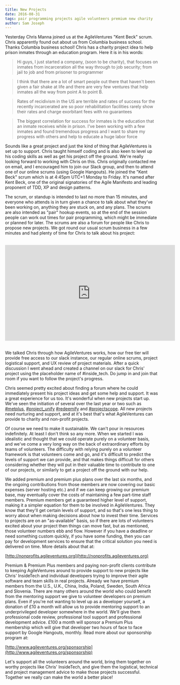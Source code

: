 ```yaml
---
title: New Projects
date: 2016-08-31
tags: pair programming projects agile volunteers premium new charity
author: Sam Joseph
---
```



Yesterday Chris Manna joined us at the AgileVentures "Kent Beck" scrum.  Chris apparently found out about us from Columbia business school.  Thanks Columbia business school!  Chris has a charity project idea to help prison inmates through an education program.  Here it is in his words:

> Hi guys, I just started a company, (soon to be charity), that focuses on inmates from incarceration all the way through to job security; from jail to job and from prisoner to programmer

> I think that there are a lot of smart people out there that haven't been given a fair shake at life and there are very few ventures that help inmates all the way from point A to point B.

> Rates of recidivism in the US are terrible and rates of success for the recently incarcerated are so poor rehabilitation facilities rarely show their rates and charge exorbitant fees with no guarantees

> The biggest correlation for success for inmates is the education that an inmate receives while in prison. I've been working with a few inmates and found tremendous progress and I want to share my progress with others and help to educate a huge labor force

Sounds like a great project and just the kind of thing that AgileVentures is set up to support.  Chris taught himself coding and is also keen to level up his coding skills as well as get his project off the ground.  We're really looking forward to working with Chris on this.  Chris originally contacted me on email, and I encouraged him to join our Slack group, and then to attend one of our online scrums (using Google Hangouts).  He joined the "Kent Beck" scrum which is at 4:45pm UTC+1 Monday to Friday.  It's named after Kent Beck, one of the original signatories of the Agile Manifesto and leading proponent of TDD, XP and design patterns.

The scrum, or standup is intended to last no more than 15 minutes, and everyone who attends is in turn given a chance to talk about what they've been working on, anything they are stuck on, and any plans.  The scrums are also intended as "pair" hookup events, so at the end of the session people can work out times for pair programming, which might be immediate or planned for later.  The scrums are also a forum for people like Chris to propose new projects.  We got round our usual scrum business in a few minutes and had plenty of time for Chris to talk about his project:

<br/>
<iframe style="display: block; margin: auto;" align="center" width="560" height="315" src="https://www.youtube.com/embed/OrV5qhIrcKQ?start=228" frameborder="0" allowfullscreen></iframe>
<br/>

We talked Chris through how AgileVentures works, how our free tier will provide free access to our slack instance, our regular online scrums, project logistical support, and UX review of project materials.  After a quick discussion I went ahead and created a channel on our slack for Chris' project using the placeholder name of #inside_tech. Do jump in and join that room if you want to follow the project's progress.

Chris seemed pretty excited about finding a forum where he could immediately present his project ideas and get some help and support.  It was a great experience for us too.  It's wonderful when new projects start up.  We've seen the initiation of several over the last year or two such as [#metplus](https://agileventures.slack.com/messages/metplus/), [#project\_unify](https://agileventures.slack.com/messages/project_unify/) [#redeemify](https://agileventures.slack.com/messages/redeemify/) and [#projectscope](https://agileventures.slack.com/messages/projectscope/).  All new projects need nurturing and support, and at it's best that's what AgileVentures can provide to charity and non-profit projects.

Of course we need to make it sustainable.  We can't pour in resources indefinitely.  At least I don't think so any more.  When we started I was idealistic and thought that we could operate purely on a volunteer basis, and we've come a very long way on the back of extraordinary efforts by teams of volunteers.  The difficulty with relying purely on a volunteer framework is that volunteers come and go, and it's difficult to predict the levels of support we can provide, and that makes things difficult for others considering whether they will put in their valuable time to contribute to one of our projects, or similarly to get a project off the ground with our help.

We added premium and premium plus plans over the last six months, and the ongoing contributions from those members are now covering our basic expenses (server hosting etc.) and if we can keep growing our premium base, may eventually cover the costs of maintaining a few part-time staff members.  Premium members get a guaranteed higher level of support, making it a simpler equation for them to be involved in AgileVentures.  They know that they'll get certain levels of support, and so that's one less thing to worry about when making decisions about how to invest their time.  Services to projects are on an "as-available" basis, so if there are lots of volunteers excited about your project then things can move fast, but as mentioned, those volunteer numbers ebb and flow.  However if you have a deadline or need something custom quickly, if you have some funding, then you can pay for development services to ensure that the critical solution you need is delivered on time.  More details about that at:

[http://nonprofits.agileventures.org](http://nonprofits.agileventures.org)

Premium & Premium Plus members and paying non-profit clients contribute to keeping AgileVentures around to provide support to new projects like Chris' InsideTech and individual developers trying to improve their agile software and team skills in real projects.  Already we have premium members from the U.S., U.K., China, India, Poland, Sweden, South Africa and Slovenia.  There are many others around the world who could benefit from the mentoring support we give to volunteer developers on premium plans.  Even if you're not wanting to level up as a developer yourself, a donation of £10 a month will allow us to provide mentoring support to an underprivileged developer somewhere in the world. We'll give them professional code review, professional tool support and professional development advice. £100 a month will sponsor a Premium Plus membership which will give that developer two hours of face to face support by Google Hangouts, monthly.  Read more about our sponsorship program at:

[http://www.agileventures.org/sponsorship](http://www.agileventures.org/sponsorship)

Let's support all the volunteers around the world, bring them together on worthy projects like Chris' InsideTech, and give them the logistical, technical and project management advice to make those projects successful.  Together we really can make the world a better place!

